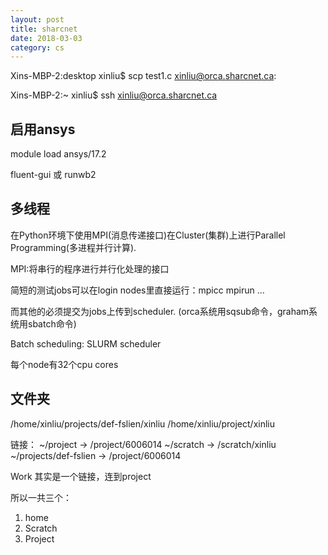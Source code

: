```yaml
---
layout: post
title: sharcnet
date: 2018-03-03
category: cs
---
```


Xins-MBP-2:desktop xinliu$ scp test1.c xinliu@orca.sharcnet.ca:

Xins-MBP-2:~ xinliu$ ssh xinliu@orca.sharcnet.ca

## 启用ansys

module load ansys/17.2

fluent-gui 或 runwb2

## 多线程

在Python环境下使用MPI(消息传递接口)在Cluster(集群)上进行Parallel Programming(多进程并行计算).

MPI:将串行的程序进行并行化处理的接口


简短的测试jobs可以在login nodes里直接运行：mpicc mpirun …

而其他的必须提交为jobs上传到scheduler. (orca系统用sqsub命令，graham系统用sbatch命令)


Batch scheduling: SLURM scheduler

每个node有32个cpu cores

## 文件夹
/home/xinliu/projects/def-fslien/xinliu
/home/xinliu/project/xinliu

链接：
~/project -> /project/6006014
~/scratch -> /scratch/xinliu
~/projects/def-fslien -> /project/6006014

Work 其实是一个链接，连到project

所以一共三个：
1. home
2. Scratch 
3. Project